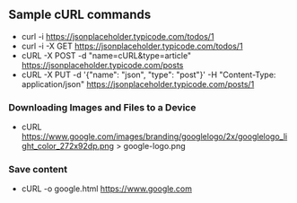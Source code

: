 ## Sample cURL commands
- curl -i https://jsonplaceholder.typicode.com/todos/1
- curl -i -X GET https://jsonplaceholder.typicode.com/todos/1
- cURL -X POST -d "name=cURL&type=article" https://jsonplaceholder.typicode.com/posts
- cURL -X PUT -d '{"name": "json", "type": "post"}' -H "Content-Type: application/json" https://jsonplaceholder.typicode.com/posts/1
### Downloading Images and Files to a Device
- cURL https://www.google.com/images/branding/googlelogo/2x/googlelogo_light_color_272x92dp.png > google-logo.png
### Save content
- cURL -o google.html https://www.google.com

